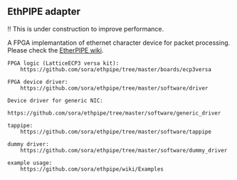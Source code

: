 EthPIPE adapter
---------------

!! This is under construction to improve performance.

A FPGA implemantation of ethernet character device for packet processing.
Please check the [EtherPIPE wiki](https://github.com/sora/ethpipe/wiki).

```shell
FPGA logic (LatticeECP3 versa kit):
    https://github.com/sora/ethpipe/tree/master/boards/ecp3versa
    
FPGA device driver:
    https://github.com/sora/ethpipe/tree/master/software/driver
    
Device driver for generic NIC:
    https://github.com/sora/ethpipe/tree/master/software/generic_driver

tappipe:
    https://github.com/sora/ethpipe/tree/master/software/tappipe
    
dummy driver:
    https://github.com/sora/ethpipe/tree/master/software/dummy_driver
    
example usage:
    https://github.com/sora/ethpipe/wiki/Examples
```
